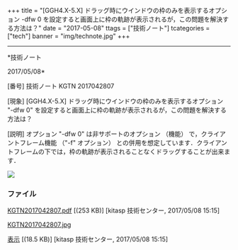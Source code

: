 ﻿+++
title = "[GGH4.X-5.X] ドラッグ時にウインドウの枠のみを表示するオプション -dfw 0 を設定すると画面上に枠の軌跡が表示されるが，この問題を解決する方法は？"
date = "2017-05-08"
ttags = ["技術ノート"]
tcategories = ["tech"]
banner = "img/technote.jpg"
+++

-----------------------------------------------------------------------------------------------------------------------------

*技術ノート

2017/05/08*


[番号]
技術ノート KGTN 2017042807

[現象]
[GGH4.X-5.X] ドラッグ時にウインドウの枠のみを表示するオプション "-dfw
0"
を設定すると画面上に枠の軌跡が表示されるが，この問題を解決する方法は？

[説明]
オプション "-dfw 0" は非サポートのオプション （機能）
で，クライアントフレーム機能 （"-f" オプション）
との併用を想定しています．クライアントフレームの下では，枠の軌跡が表示されることなくドラッグすることが出来ます．

![](http://techreport.kitasp.net/attachments/download/3564/KGTN2017042807.jpg)


### ファイル





[KGTN2017042807.pdf](http://techreport.kitasp.net/attachments/download/3563/KGTN2017042807.pdf)
 [(253 KB)] [kitasp 技術センター, 2017/05/08
15:15]

[KGTN2017042807.jpg](http://techreport.kitasp.net/attachments/download/3564/KGTN2017042807.jpg)

[表示](http://techreport.kitasp.net/attachments/3564/KGTN2017042807.jpg "表示")
 [(18.5 KB)] [kitasp 技術センター, 2017/05/08
15:15]
